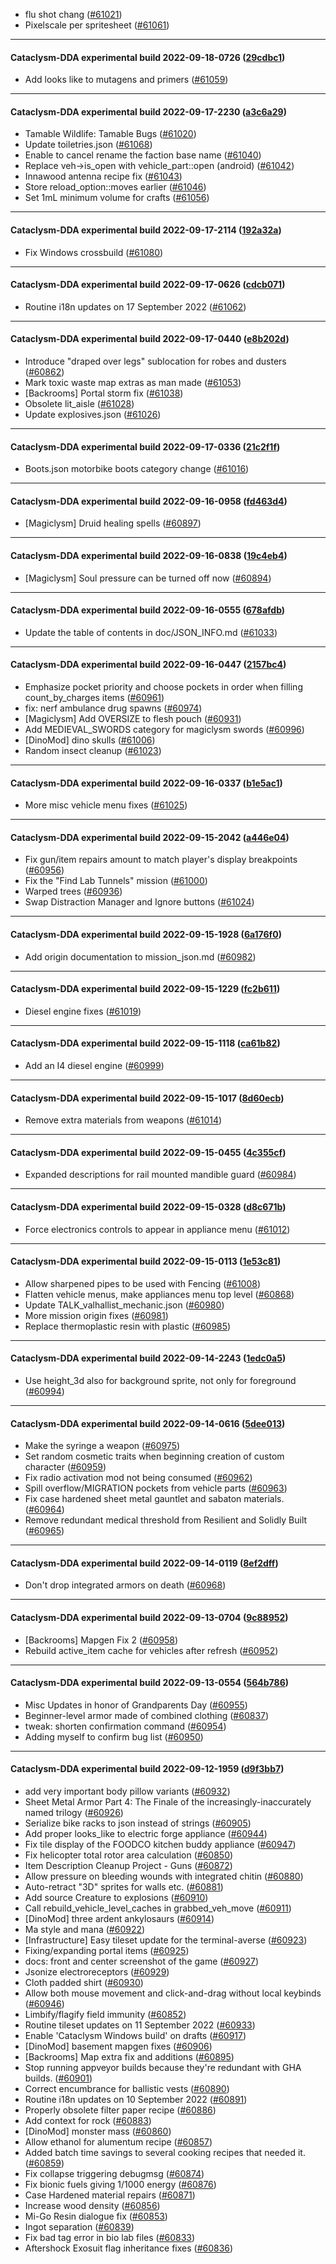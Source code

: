* flu shot chang ([#61021](https://github.com/CleverRaven/Cataclysm-DDA/pull/61021))
* Pixelscale per spritesheet ([#61061](https://github.com/CleverRaven/Cataclysm-DDA/pull/61061))

---

#### Cataclysm-DDA experimental build 2022-09-18-0726 ([29cdbc1](https://github.com/CleverRaven/Cataclysm-DDA/releases/tag/cdda-experimental-2022-09-18-0726))

* Add looks like to mutagens and primers ([#61059](https://github.com/CleverRaven/Cataclysm-DDA/pull/61059))

---

#### Cataclysm-DDA experimental build 2022-09-17-2230 ([a3c6a29](https://github.com/CleverRaven/Cataclysm-DDA/releases/tag/cdda-experimental-2022-09-17-2230))

* Tamable Wildlife: Tamable Bugs ([#61020](https://github.com/CleverRaven/Cataclysm-DDA/pull/61020))
* Update toiletries.json ([#61068](https://github.com/CleverRaven/Cataclysm-DDA/pull/61068))
* Enable to cancel rename the faction base name  ([#61040](https://github.com/CleverRaven/Cataclysm-DDA/pull/61040))
* Replace veh->is_open with vehicle_part::open (android) ([#61042](https://github.com/CleverRaven/Cataclysm-DDA/pull/61042))
* Innawood antenna recipe fix ([#61043](https://github.com/CleverRaven/Cataclysm-DDA/pull/61043))
* Store reload_option::moves earlier ([#61046](https://github.com/CleverRaven/Cataclysm-DDA/pull/61046))
* Set 1mL minimum volume for crafts ([#61056](https://github.com/CleverRaven/Cataclysm-DDA/pull/61056))

---

#### Cataclysm-DDA experimental build 2022-09-17-2114 ([192a32a](https://github.com/CleverRaven/Cataclysm-DDA/releases/tag/cdda-experimental-2022-09-17-2114))

* Fix Windows crossbuild ([#61080](https://github.com/CleverRaven/Cataclysm-DDA/pull/61080))

---

#### Cataclysm-DDA experimental build 2022-09-17-0626 ([cdcb071](https://github.com/CleverRaven/Cataclysm-DDA/releases/tag/cdda-experimental-2022-09-17-0626))

* Routine i18n updates on 17 September 2022 ([#61062](https://github.com/CleverRaven/Cataclysm-DDA/pull/61062))

---

#### Cataclysm-DDA experimental build 2022-09-17-0440 ([e8b202d](https://github.com/CleverRaven/Cataclysm-DDA/releases/tag/cdda-experimental-2022-09-17-0440))

* Introduce "draped over legs" sublocation for robes and dusters ([#60862](https://github.com/CleverRaven/Cataclysm-DDA/pull/60862))
* Mark toxic waste map extras as man made ([#61053](https://github.com/CleverRaven/Cataclysm-DDA/pull/61053))
* [Backrooms] Portal storm fix ([#61038](https://github.com/CleverRaven/Cataclysm-DDA/pull/61038))
* Obsolete lit_aisle ([#61028](https://github.com/CleverRaven/Cataclysm-DDA/pull/61028))
* Update explosives.json ([#61026](https://github.com/CleverRaven/Cataclysm-DDA/pull/61026))

---

#### Cataclysm-DDA experimental build 2022-09-17-0336 ([21c2f1f](https://github.com/CleverRaven/Cataclysm-DDA/releases/tag/cdda-experimental-2022-09-17-0336))

* Boots.json motorbike boots category change ([#61016](https://github.com/CleverRaven/Cataclysm-DDA/pull/61016))

---

#### Cataclysm-DDA experimental build 2022-09-16-0958 ([fd463d4](https://github.com/CleverRaven/Cataclysm-DDA/releases/tag/cdda-experimental-2022-09-16-0958))

* [Magiclysm] Druid healing spells ([#60897](https://github.com/CleverRaven/Cataclysm-DDA/pull/60897))

---

#### Cataclysm-DDA experimental build 2022-09-16-0838 ([19c4eb4](https://github.com/CleverRaven/Cataclysm-DDA/releases/tag/cdda-experimental-2022-09-16-0838))

* [Magiclysm] Soul pressure can be turned off now ([#60894](https://github.com/CleverRaven/Cataclysm-DDA/pull/60894))

---

#### Cataclysm-DDA experimental build 2022-09-16-0555 ([678afdb](https://github.com/CleverRaven/Cataclysm-DDA/releases/tag/cdda-experimental-2022-09-16-0555))

* Update the table of contents in doc/JSON_INFO.md ([#61033](https://github.com/CleverRaven/Cataclysm-DDA/pull/61033))

---

#### Cataclysm-DDA experimental build 2022-09-16-0447 ([2157bc4](https://github.com/CleverRaven/Cataclysm-DDA/releases/tag/cdda-experimental-2022-09-16-0447))

* Emphasize pocket priority and choose pockets in order when filling count_by_charges items ([#60961](https://github.com/CleverRaven/Cataclysm-DDA/pull/60961))
* fix: nerf ambulance drug spawns ([#60974](https://github.com/CleverRaven/Cataclysm-DDA/pull/60974))
* [Magiclysm] Add OVERSIZE to flesh pouch ([#60931](https://github.com/CleverRaven/Cataclysm-DDA/pull/60931))
* Add MEDIEVAL_SWORDS category for magiclysm swords ([#60996](https://github.com/CleverRaven/Cataclysm-DDA/pull/60996))
* [DinoMod] dino skulls ([#61006](https://github.com/CleverRaven/Cataclysm-DDA/pull/61006))
* Random insect cleanup ([#61023](https://github.com/CleverRaven/Cataclysm-DDA/pull/61023))

---

#### Cataclysm-DDA experimental build 2022-09-16-0337 ([b1e5ac1](https://github.com/CleverRaven/Cataclysm-DDA/releases/tag/cdda-experimental-2022-09-16-0337))

* More misc vehicle menu fixes ([#61025](https://github.com/CleverRaven/Cataclysm-DDA/pull/61025))

---

#### Cataclysm-DDA experimental build 2022-09-15-2042 ([a446e04](https://github.com/CleverRaven/Cataclysm-DDA/releases/tag/cdda-experimental-2022-09-15-2042))

* Fix gun/item repairs amount to match player's display breakpoints ([#60956](https://github.com/CleverRaven/Cataclysm-DDA/pull/60956))
* Fix the "Find Lab Tunnels" mission ([#61000](https://github.com/CleverRaven/Cataclysm-DDA/pull/61000))
* Warped trees ([#60936](https://github.com/CleverRaven/Cataclysm-DDA/pull/60936))
* Swap Distraction Manager and Ignore buttons ([#61024](https://github.com/CleverRaven/Cataclysm-DDA/pull/61024))

---

#### Cataclysm-DDA experimental build 2022-09-15-1928 ([6a176f0](https://github.com/CleverRaven/Cataclysm-DDA/releases/tag/cdda-experimental-2022-09-15-1928))

* Add origin documentation to mission_json.md ([#60982](https://github.com/CleverRaven/Cataclysm-DDA/pull/60982))

---

#### Cataclysm-DDA experimental build 2022-09-15-1229 ([fc2b611](https://github.com/CleverRaven/Cataclysm-DDA/releases/tag/cdda-experimental-2022-09-15-1229))

* Diesel engine fixes ([#61019](https://github.com/CleverRaven/Cataclysm-DDA/pull/61019))

---

#### Cataclysm-DDA experimental build 2022-09-15-1118 ([ca61b82](https://github.com/CleverRaven/Cataclysm-DDA/releases/tag/cdda-experimental-2022-09-15-1118))

* Add an I4 diesel engine ([#60999](https://github.com/CleverRaven/Cataclysm-DDA/pull/60999))

---

#### Cataclysm-DDA experimental build 2022-09-15-1017 ([8d60ecb](https://github.com/CleverRaven/Cataclysm-DDA/releases/tag/cdda-experimental-2022-09-15-1017))

* Remove extra materials from weapons ([#61014](https://github.com/CleverRaven/Cataclysm-DDA/pull/61014))

---

#### Cataclysm-DDA experimental build 2022-09-15-0455 ([4c355cf](https://github.com/CleverRaven/Cataclysm-DDA/releases/tag/cdda-experimental-2022-09-15-0455))

* Expanded descriptions for rail mounted mandible guard ([#60984](https://github.com/CleverRaven/Cataclysm-DDA/pull/60984))

---

#### Cataclysm-DDA experimental build 2022-09-15-0328 ([d8c671b](https://github.com/CleverRaven/Cataclysm-DDA/releases/tag/cdda-experimental-2022-09-15-0328))

* Force electronics controls to appear in appliance menu ([#61012](https://github.com/CleverRaven/Cataclysm-DDA/pull/61012))

---

#### Cataclysm-DDA experimental build 2022-09-15-0113 ([1e53c81](https://github.com/CleverRaven/Cataclysm-DDA/releases/tag/cdda-experimental-2022-09-15-0113))

* Allow sharpened pipes to be used with Fencing ([#61008](https://github.com/CleverRaven/Cataclysm-DDA/pull/61008))
* Flatten vehicle menus, make appliances menu top level ([#60868](https://github.com/CleverRaven/Cataclysm-DDA/pull/60868))
* Update TALK_valhallist_mechanic.json ([#60980](https://github.com/CleverRaven/Cataclysm-DDA/pull/60980))
* More mission origin fixes ([#60981](https://github.com/CleverRaven/Cataclysm-DDA/pull/60981))
* Replace thermoplastic resin with plastic ([#60985](https://github.com/CleverRaven/Cataclysm-DDA/pull/60985))

---

#### Cataclysm-DDA experimental build 2022-09-14-2243 ([1edc0a5](https://github.com/CleverRaven/Cataclysm-DDA/releases/tag/cdda-experimental-2022-09-14-2243))

* Use height_3d also for background sprite, not only for foreground ([#60994](https://github.com/CleverRaven/Cataclysm-DDA/pull/60994))

---

#### Cataclysm-DDA experimental build 2022-09-14-0616 ([5dee013](https://github.com/CleverRaven/Cataclysm-DDA/releases/tag/cdda-experimental-2022-09-14-0616))

* Make the syringe a weapon ([#60975](https://github.com/CleverRaven/Cataclysm-DDA/pull/60975))
* Set random cosmetic traits when beginning creation of custom character ([#60959](https://github.com/CleverRaven/Cataclysm-DDA/pull/60959))
* Fix radio activation mod not being consumed ([#60962](https://github.com/CleverRaven/Cataclysm-DDA/pull/60962))
* Spill overflow/MIGRATION pockets from vehicle parts ([#60963](https://github.com/CleverRaven/Cataclysm-DDA/pull/60963))
* Fix case hardened sheet metal gauntlet and sabaton materials. ([#60964](https://github.com/CleverRaven/Cataclysm-DDA/pull/60964))
* Remove redundant medical threshold from Resilient and Solidly Built ([#60965](https://github.com/CleverRaven/Cataclysm-DDA/pull/60965))

---

#### Cataclysm-DDA experimental build 2022-09-14-0119 ([8ef2dff](https://github.com/CleverRaven/Cataclysm-DDA/releases/tag/cdda-experimental-2022-09-14-0119))

* Don't drop integrated armors on death ([#60968](https://github.com/CleverRaven/Cataclysm-DDA/pull/60968))

---

#### Cataclysm-DDA experimental build 2022-09-13-0704 ([9c88952](https://github.com/CleverRaven/Cataclysm-DDA/releases/tag/cdda-experimental-2022-09-13-0704))

* [Backrooms] Mapgen Fix 2 ([#60958](https://github.com/CleverRaven/Cataclysm-DDA/pull/60958))
* Rebuild active_item cache for vehicles after refresh ([#60952](https://github.com/CleverRaven/Cataclysm-DDA/pull/60952))

---

#### Cataclysm-DDA experimental build 2022-09-13-0554 ([564b786](https://github.com/CleverRaven/Cataclysm-DDA/releases/tag/cdda-experimental-2022-09-13-0554))

* Misc Updates in honor of Grandparents Day ([#60955](https://github.com/CleverRaven/Cataclysm-DDA/pull/60955))
* Beginner-level armor made of combined clothing ([#60837](https://github.com/CleverRaven/Cataclysm-DDA/pull/60837))
* tweak: shorten confirmation command ([#60954](https://github.com/CleverRaven/Cataclysm-DDA/pull/60954))
* Adding myself to confirm bug list ([#60950](https://github.com/CleverRaven/Cataclysm-DDA/pull/60950))

---

#### Cataclysm-DDA experimental build 2022-09-12-1959 ([d9f3bb7](https://github.com/CleverRaven/Cataclysm-DDA/releases/tag/cdda-experimental-2022-09-12-1959))

* add very important body pillow variants ([#60932](https://github.com/CleverRaven/Cataclysm-DDA/pull/60932))
* Sheet Metal Armor Part 4: The Finale of the increasingly-inaccurately named trilogy ([#60926](https://github.com/CleverRaven/Cataclysm-DDA/pull/60926))
* Serialize bike racks to json instead of strings ([#60905](https://github.com/CleverRaven/Cataclysm-DDA/pull/60905))
* Add proper looks_like to electric forge appliance ([#60944](https://github.com/CleverRaven/Cataclysm-DDA/pull/60944))
* Fix tile display of the FOODCO kitchen buddy appliance ([#60947](https://github.com/CleverRaven/Cataclysm-DDA/pull/60947))
* Fix helicopter total rotor area calculation ([#60850](https://github.com/CleverRaven/Cataclysm-DDA/pull/60850))
* Item Description Cleanup Project - Guns ([#60872](https://github.com/CleverRaven/Cataclysm-DDA/pull/60872))
* Allow pressure on bleeding wounds with integrated chitin ([#60880](https://github.com/CleverRaven/Cataclysm-DDA/pull/60880))
* Auto-retract "3D" sprites for walls etc. ([#60881](https://github.com/CleverRaven/Cataclysm-DDA/pull/60881))
* Add source Creature to explosions ([#60910](https://github.com/CleverRaven/Cataclysm-DDA/pull/60910))
* Call rebuild_vehicle_level_caches in grabbed_veh_move ([#60911](https://github.com/CleverRaven/Cataclysm-DDA/pull/60911))
* [DinoMod] three ardent ankylosaurs ([#60914](https://github.com/CleverRaven/Cataclysm-DDA/pull/60914))
* Ma style and mana ([#60922](https://github.com/CleverRaven/Cataclysm-DDA/pull/60922))
* [Infrastructure] Easy tileset update for the terminal-averse ([#60923](https://github.com/CleverRaven/Cataclysm-DDA/pull/60923))
* Fixing/expanding portal items ([#60925](https://github.com/CleverRaven/Cataclysm-DDA/pull/60925))
* docs: front and center screenshot of the game ([#60927](https://github.com/CleverRaven/Cataclysm-DDA/pull/60927))
* Jsonize electroreceptors ([#60929](https://github.com/CleverRaven/Cataclysm-DDA/pull/60929))
* Cloth padded shirt ([#60930](https://github.com/CleverRaven/Cataclysm-DDA/pull/60930))
* Allow both mouse movement and click-and-drag without local keybinds ([#60946](https://github.com/CleverRaven/Cataclysm-DDA/pull/60946))
* Limbify/flagify field immunity ([#60852](https://github.com/CleverRaven/Cataclysm-DDA/pull/60852))
* Routine tileset updates on 11 September 2022 ([#60933](https://github.com/CleverRaven/Cataclysm-DDA/pull/60933))
* Enable 'Cataclysm Windows build' on drafts ([#60917](https://github.com/CleverRaven/Cataclysm-DDA/pull/60917))
* [DinoMod] basement mapgen fixes ([#60906](https://github.com/CleverRaven/Cataclysm-DDA/pull/60906))
* [Backrooms] Map extra fix and additions ([#60895](https://github.com/CleverRaven/Cataclysm-DDA/pull/60895))
* Stop running appveyor builds because they're redundant with GHA builds. ([#60901](https://github.com/CleverRaven/Cataclysm-DDA/pull/60901))
* Correct encumbrance for ballistic vests ([#60890](https://github.com/CleverRaven/Cataclysm-DDA/pull/60890))
* Routine i18n updates on 10 September 2022 ([#60891](https://github.com/CleverRaven/Cataclysm-DDA/pull/60891))
* Properly obsolete filter paper recipe ([#60886](https://github.com/CleverRaven/Cataclysm-DDA/pull/60886))
* Add context for rock ([#60883](https://github.com/CleverRaven/Cataclysm-DDA/pull/60883))
* [DinoMod] monster mass ([#60860](https://github.com/CleverRaven/Cataclysm-DDA/pull/60860))
* Allow ethanol for alumentum recipe ([#60857](https://github.com/CleverRaven/Cataclysm-DDA/pull/60857))
* Added batch time savings to several cooking recipes that needed it. ([#60859](https://github.com/CleverRaven/Cataclysm-DDA/pull/60859))
* Fix collapse triggering debugmsg ([#60874](https://github.com/CleverRaven/Cataclysm-DDA/pull/60874))
* Fix bionic fuels giving 1/1000 energy ([#60876](https://github.com/CleverRaven/Cataclysm-DDA/pull/60876))
* Case Hardened material repairs ([#60871](https://github.com/CleverRaven/Cataclysm-DDA/pull/60871))
* Increase wood density ([#60856](https://github.com/CleverRaven/Cataclysm-DDA/pull/60856))
* Mi-Go Resin dialogue fix ([#60853](https://github.com/CleverRaven/Cataclysm-DDA/pull/60853))
* Ingot separation ([#60839](https://github.com/CleverRaven/Cataclysm-DDA/pull/60839))
* Fix bad tag error in bio lab files ([#60833](https://github.com/CleverRaven/Cataclysm-DDA/pull/60833))
* Aftershock Exosuit flag inheritance fixes ([#60836](https://github.com/CleverRaven/Cataclysm-DDA/pull/60836))
